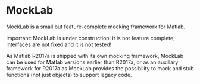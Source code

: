 # MockLab

MockLab is a small but feature-complete mocking framework for Matlab.

Important: MockLab is under construction: it is not feature complete, interfaces are not fixed and it is not tested!

As Matlab R2017a is shipped with its own mocking framework, MockLab can be used for Matlab versions earlier than R2017a, or as an auxillary framework for R2017a as MockLab provides the possibility to mock and stub functions (not just objects) to support legacy code.

